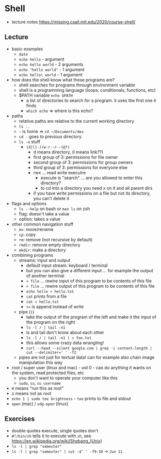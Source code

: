 # Shell
- lecture notes https://missing.csail.mit.edu/2020/course-shell/

## Lecture
- basic examples
  - `date`
  - `echo hello` - argument
  - `echo hello world` - 2 arguments
  - `echo "hello world"` - 1 argument
  - `echo hello\ world` - 1 argument
- how does the shell know what these programs are?
  - shell searches for programs through environment variable
  - shell is a programming language (loops, conditionals, functions, etc)
  - $PATH variable `echo $PATH`
    - a list of directories to search for a program. it uses the first one it finds
    - `which echo` => where is this echo?
- paths
  - relative paths are relative to the current working directory
  - `ls ..`
  - `~` is home => `cd ~/Documents/dev`
  - `cd -` goes to previous directory
  - `ls -a` stuff
    - `(d|l|-)rw-r--r--(@?)`
      - d means directory, (l means link??)
      - first group of 3: permissions for file owner
      - second group of 3: permissions for group owners
      - third group of 3: permissions for everyone else
      - rwx ... read write executre
        - execute is "search" ... are you allowed to enter this directory?
        - to cd into a directory you need x on it and all parent dirs
      - if you have write permissions on a file but not its directory, you can't delete it
- flags and options
  - `ls --help` on bash or `man ls` on zsh
  - flag: doesn't take a value
  - option: takes a value
- other common navigation stuff
  - `mv`: move/rename
  - `cp`: copy
  - `rm`: remove (not recursive by default)
  - `rmdir`: remove empty directory
  - `mkdir`: make a directory
- combining programs
  - streams: input and output
    - default input stream: keyboard / terminal
    - but you can also give a different input ... for example the output of another terminal
    - `< file` ... rewire input of this program to be contents of this file
    - `> file` ... rewire output of this program to be contents of this file
    - `echo hello > hello.txt`
    - `cat` prints from a file
    - `cat < hello.txt`
    - `>>` is append instead of write
  - pipe (`|`)
    - take the output of the program of the left and make it the input of the program on the right
    - `ls -l / | tail -n1`
    - ls and tail don't know about each other
    - `ls -l / | tail -n1 | > foo.txt`
    - this allows some crazy data wrangling!
    - `curl --head --silent google.com | grep -i content-length | cut --delimiter=' ' -f2`
  - pipes are not just for textual data! can for example also chain image manipulation this way
- root / super user (linux and mac) - uid 0 - can do anything it wants on the system, read protected files, etc
  - you don't want to operate your computer like this
  - `sudo`, `su`, `su username`
- `#` means "run this as root"
- `$` means not as root
- `echo 1 | sudo tee brightness` - `tee` prints to file and stdout
- `open` (mac) / `xdg-open` (linux)

## Exercises
- double quotes execute, single quotes don't
- `#!/bin/sh` tells it to execute with `sh`, see https://en.wikipedia.org/wiki/Shebang_(Unix)
- `ls -l | grep "semester"`
- `ls -l | grep "semester" | cut -d' ' -f9-10` -> `Jun 11`